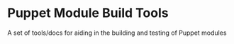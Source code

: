 # Puppet Module Build Tools
A set of tools/docs for aiding in the building and testing of Puppet modules
